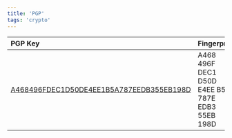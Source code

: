 ```yaml
---
title: 'PGP'
tags: 'crypto'
---
```

| PGP Key | Fingerprint |
| :-- | :-- |
| [A468496FDEC1D50DE4EE1B5A787EEDB355EB198D](/madonius_public.key) | A468 496F DEC1 D50D E4EE B5A 787E EDB3 55EB 198D |
